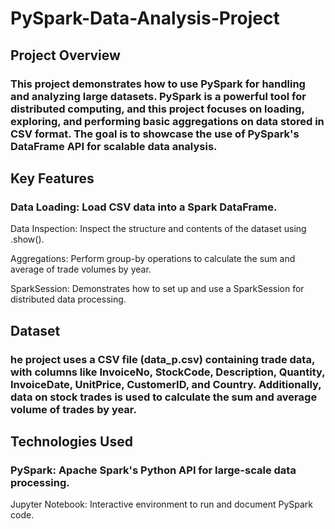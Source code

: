 # PySpark-Data-Analysis-Project

## Project Overview
### This project demonstrates how to use PySpark for handling and analyzing large datasets. PySpark is a powerful tool for distributed computing, and this project focuses on loading, exploring, and performing basic aggregations on data stored in CSV format. The goal is to showcase the use of PySpark's DataFrame API for scalable data analysis.

## Key Features

### Data Loading: Load CSV data into a Spark DataFrame.

Data Inspection: Inspect the structure and contents of the dataset using .show().

Aggregations: Perform group-by operations to calculate the sum and average of trade volumes by year.

SparkSession: Demonstrates how to set up and use a SparkSession for distributed data processing.

## Dataset

### he project uses a CSV file (data_p.csv) containing trade data, with columns like InvoiceNo, StockCode, Description, Quantity, InvoiceDate, UnitPrice, CustomerID, and Country. Additionally, data on stock trades is used to calculate the sum and average volume of trades by year.

## Technologies Used

### PySpark: Apache Spark's Python API for large-scale data processing.

Jupyter Notebook: Interactive environment to run and document PySpark code.
